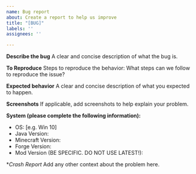```yaml
---
name: Bug report
about: Create a report to help us improve
title: "[BUG]"
labels: ''
assignees: ''

---
```


**Describe the bug**
A clear and concise description of what the bug is.

**To Reproduce**
Steps to reproduce the behavior:
What steps can we follow to reproduce the issue?

**Expected behavior**
A clear and concise description of what you expected to happen.

**Screenshots**
If applicable, add screenshots to help explain your problem.

**System (please complete the following information):**
 - OS: [e.g. Win 10]
 - Java Version:
 - Minecraft Version:
 - Forge Version:
 - Mod Version (BE SPECIFIC. DO NOT USE LATEST!):

**Crash Report*
Add any other context about the problem here.
